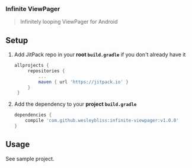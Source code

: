 ### Infinite ViewPager

> Infinitely looping ViewPager for Android


## Setup

1. Add JitPack repo in your **root `build.gradle`** if you don't already have it
   ```gradle
   allprojects {
        repositories {
            ...
            maven { url 'https://jitpack.io' }
        }
    }
    ```
2. Add the dependency to your **project `build.gradle`**
   ```gradle
   dependencies {
       compile 'com.github.wesleybliss:infinite-viewpager:v1.0.0'
   }
   ```


## Usage

See sample project.